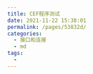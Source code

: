 ```yaml
---
title: CEF程序测试
date: 2021-11-22 15:38:01
permalink: /pages/53832d/
categories:
  - 接口和连接
  - md
tags:
  - 
---
```

